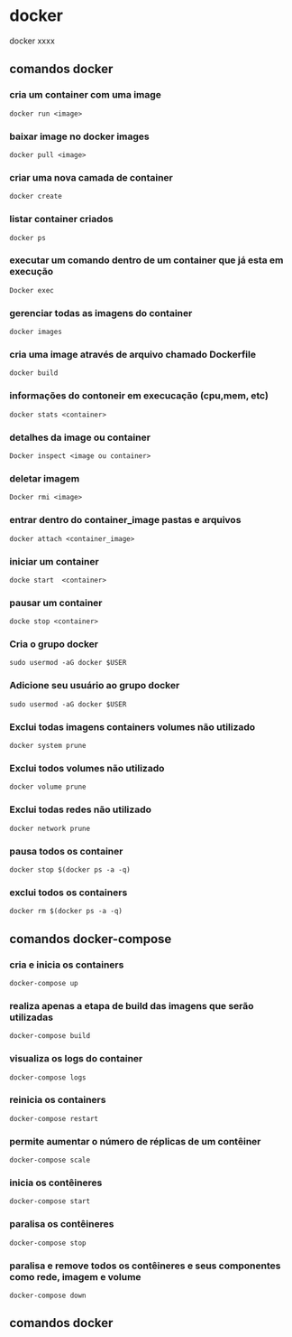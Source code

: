 # docker 
docker xxxx

##  comandos docker 
### cria um container com uma image
```
docker run <image>
```
### baixar image no docker images
```
docker pull <image>
```
### criar uma nova camada de container
```
docker create
```

### listar container criados 
```
docker ps
```

### executar um comando dentro de um container que já esta em execução 
```
Docker exec
```
### gerenciar todas as imagens do container 
```
docker images 
```

### cria uma image através de arquivo chamado Dockerfile
```
docker build 
```
### informações do contoneir em execucação (cpu,mem, etc)
```
docker stats <container>
```
### detalhes da image ou container 
```
Docker inspect <image ou container>
```
### deletar imagem
```
Docker rmi <image>
```

### entrar dentro do container_image pastas e arquivos
```
docker attach <container_image>
```
### iniciar um container
```
docke start  <container>
```

### pausar um container
```
docke stop <container>
```

### Cria o grupo docker
```
sudo usermod -aG docker $USER
```
### Adicione seu usuário ao grupo docker
```
sudo usermod -aG docker $USER
```

### Exclui todas imagens containers volumes não utilizado
```
docker system prune
```

### Exclui todos volumes não utilizado
```
docker volume prune
```

### Exclui todas redes  não utilizado 
```
docker network prune
```
### pausa todos os container
```
docker stop $(docker ps -a -q)
```
### exclui todos os containers 
```
docker rm $(docker ps -a -q)    
```

##  comandos docker-compose

### cria e inicia os containers 
```
docker-compose up
```

### realiza apenas a etapa de build das imagens que serão utilizadas
```
docker-compose build
```

### visualiza os logs do container 
```
docker-compose logs
```

### reinicia os containers 
```
docker-compose restart 
```

### permite aumentar o número de réplicas de um contêiner
```
docker-compose scale
```

### inicia os contêineres
```
docker-compose start
```

### paralisa os contêineres
```
docker-compose stop
```

### paralisa e remove todos os contêineres e seus componentes como rede, imagem e volume
```
docker-compose down
```

##  comandos docker 